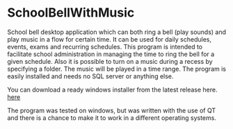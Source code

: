 # SchoolBellWithMusic
School bell desktop application which can both ring a bell (play sounds) and play music in a flow for certain time.
It can be used for daily schedules, events, exams and recurring schedules. This program is intended to facilitate school administration in managing the time to ring the bell for a given schedule. 
Also it is possible to turn on a music during a recess by specifying a folder. The music will be played in a time range.
The program is easily installed and needs no SQL server or anything else.

You can download a ready windows installer from the latest release here.
[here](https://github.com/raaleksandr/SchoolBellWithMusic/releases)


The program was tested on windows, but was written with the use of QT and there is a chance to make it to work in a different operating systems.
